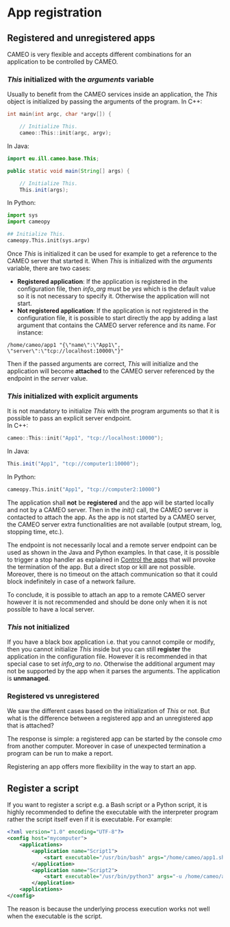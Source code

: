 # App registration

## Registered and unregistered apps

CAMEO is very flexible and accepts different combinations for an application to be controlled by CAMEO.

### *This* initialized with the *arguments* variable

Usually to benefit from the CAMEO services inside an application, the *This* object is initialized by passing the arguments of the program. In C++:
```cpp
int main(int argc, char *argv[]) {

    // Initialize This.
    cameo::This::init(argc, argv);
```

In Java:
```java
import eu.ill.cameo.base.This;

public static void main(String[] args) {

    // Initialize This.
    This.init(args);
```

In Python:
```python
import sys
import cameopy

## Initialize This.
cameopy.This.init(sys.argv)
```

Once *This* is initialized it can be used for example to get a reference to the CAMEO server that started it. When *This* is initialized with the *arguments* variable, there are two cases:

* **Registered application**: If the application is registered in the configuration file, then *info_arg* must be *yes* which is the default value so it is not necessary to specify it. Otherwise the application will not start.
* **Not registered application**: If the application is not registered in the configuration file, it is possible to start directly the app by adding a last argument that contains the CAMEO server reference and its name. For instance:
```
/home/cameo/app1 "{\"name\":\"App1\", \"server\":\"tcp://localhost:10000\"}"
```
Then if the passed arguments are correct, *This* will initialize and the application will become **attached** to the CAMEO server referenced by the endpoint in the *server* value.

### *This* initialized with explicit arguments

It is not mandatory to initialize *This* with the program arguments so that it is possible to pass an explicit server endpoint.  
In C++:
```cpp
cameo::This::init("App1", "tcp://localhost:10000");
```
In Java:
```java
This.init("App1", "tcp://computer1:10000");
```
In Python:
```python
cameopy.This.init("App1", "tcp://computer2:10000")
```

The application shall **not** be **registered** and the app will be started locally and not by a CAMEO server. Then in the *init()* call, the CAMEO server is contacted to attach the app. As the app is not started by a CAMEO server, the CAMEO server extra functionalities are not available (output stream, log, stopping time, etc.).

The endpoint is not necessarily local and a remote server endpoint can be used as shown in the Java and Python examples. In that case, it is possible to trigger a stop handler as explained in [Control the apps](http://control-the-apps.md) that will provoke the termination of the app. But a direct stop or kill are not possible. Moreover, there is no timeout on the attach communication so that it could block indefinitely in case of a network failure.

To conclude, it is possible to attach an app to a remote CAMEO server however it is not recommended and should be done only when it is not possible to have a local server.

### *This* not initialized

If you have a black box application i.e. that you cannot compile or modify, then you cannot initialize *This* inside but you can still **register** the application in the configuration file. However it is recommended in that special case to set *info_arg* to *no*. Otherwise the additional argument may not be supported by the app when it parses the arguments. The application is **unmanaged**.

### Registered vs unregistered

We saw the different cases based on the initialization of *This* or not. But what is the difference between a registered app and an unregistered app that is attached?  

The response is simple: a registered app can be started by the console *cmo* from another computer. Moreover in case of unexpected termination a program can be run to make a report.  

Registering an app offers more flexibility in the way to start an app.

## Register a script

If you want to register a script e.g. a Bash script or a Python script, it is highly recommended to define the executable with the interpreter program rather the script itself even if it is executable. For example:
```xml
<?xml version="1.0" encoding="UTF-8"?>
<config host="mycomputer">
    <applications>
        <application name="Script1">
            <start executable="/usr/bin/bash" args="/home/cameo/app1.sh"/>
        </application>
        <application name="Script2">
            <start executable="/usr/bin/python3" args="-u /home/cameo/app2.py"/>
        </application>
    <applications>	
</config>
```
The reason is because the underlying process execution works not well when the executable is the script.